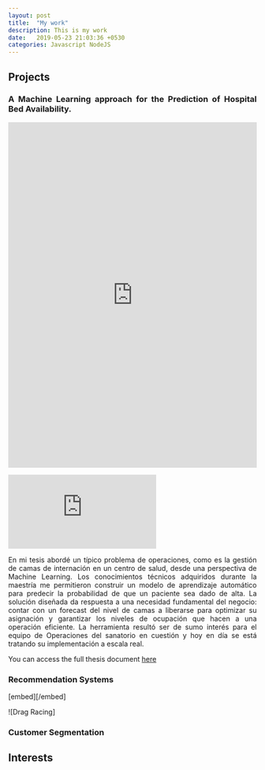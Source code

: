 ```yaml
---
layout: post
title:  "My work"
description: This is my work
date:   2019-05-23 21:03:36 +0530
categories: Javascript NodeJS
---
```


<style>
body {
text-align: justify}
</style>

## Projects

### A Machine Learning approach for the Prediction of Hospital Bed Availability.

<embed src="https://github.com/josedallavia/A-Machine-Learning-Approach-for-Prediction-of-Hospital-Bed-Availability/blob/master/Dalla%20Via_Tesis%20final.pdf" type="application/pdf" width="100%" height="700px">

![texture theme preview](https://github.com/josedallavia/A-Machine-Learning-Approach-for-Prediction-of-Hospital-Bed-Availability/blob/master/Dalla%20Via_Tesis%20final.pdf)

En mi tesis abordé un típico problema de operaciones, como es la gestión de camas de internación en un centro de salud, 
desde una perspectiva de Machine Learning. 
Los conocimientos técnicos adquiridos durante la maestría me permitieron construir un modelo de aprendizaje automático para predecir la probabilidad de que un paciente sea dado de alta.
La solución diseñada da respuesta a una necesidad fundamental del negocio: contar con un forecast del nivel de camas a liberarse para optimizar su asignación y garantizar los niveles de ocupación que hacen a una operación eficiente.
La herramienta resultó ser de sumo interés para el equipo de Operaciones del sanatorio en cuestión y hoy en día se está tratando su implementación a escala real.

You can access the full thesis document [here](https://www.utdt.edu/download.php?fname=_160450189792558600.pdf)
### Recommendation Systems



[embed][/embed]

![Drag Racing]
### Customer Segmentation


## Interests 
